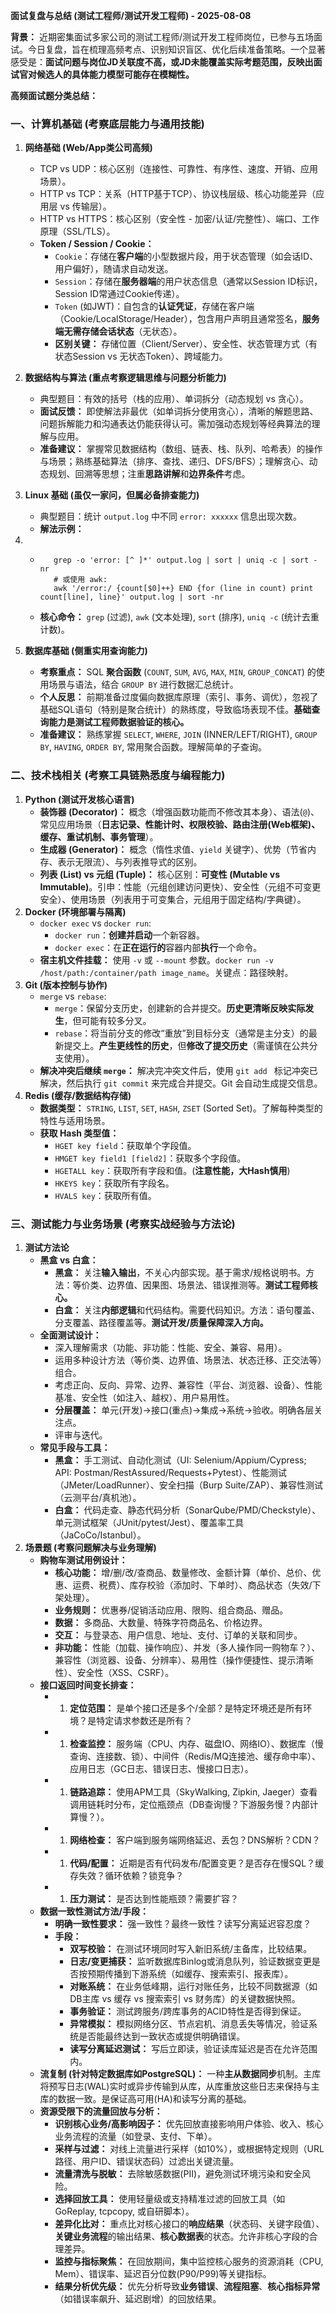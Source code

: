 **面试复盘与总结 (测试工程师/测试开发工程师) - 2025-08-08**

**背景：** 近期密集面试多家公司的测试工程师/测试开发工程师岗位，已参与五场面试。今日复盘，旨在梳理高频考点、识别知识盲区、优化后续准备策略。一个显著感受是：**面试问题与岗位JD关联度不高，或JD未能覆盖实际考题范围，反映出面试官对候选人的具体能力模型可能存在模糊性。**

**高频面试题分类总结：**

### 一、计算机基础 (考察底层能力与通用技能)

1. **网络基础 (Web/App类公司高频)**
    - TCP vs UDP：核心区别（连接性、可靠性、有序性、速度、开销、应用场景）。
    - HTTP vs TCP：关系（HTTP基于TCP）、协议栈层级、核心功能差异（应用层 vs 传输层）。
    - HTTP vs HTTPS：核心区别（安全性 - 加密/认证/完整性）、端口、工作原理（SSL/TLS）。
    - **Token / Session / Cookie：**
        - `Cookie`：存储在**客户端**的小型数据片段，用于状态管理（如会话ID、用户偏好），随请求自动发送。
        - `Session`：存储在**服务器端**的用户状态信息（通常以Session ID标识，Session ID常通过Cookie传递）。
        - `Token` (如JWT)：自包含的**认证凭证**，存储在客户端（Cookie/LocalStorage/Header），包含用户声明且通常签名，**服务端无需存储会话状态**（无状态）。
        - **区别关键：** 存储位置（Client/Server）、安全性、状态管理方式（有状态Session vs 无状态Token）、跨域能力。
2. **数据结构与算法 (重点考察逻辑思维与问题分析能力)**
    - 典型题目：有效的括号（栈的应用）、单词拆分（动态规划 vs 贪心）。
    - **面试反馈：** 即使解法非最优（如单词拆分使用贪心），清晰的解题思路、问题拆解能力和沟通表达仍能获得认可。需加强动态规划等经典算法的理解与应用。
    - **准备建议：** 掌握常见数据结构（数组、链表、栈、队列、哈希表）的操作与场景；熟练基础算法（排序、查找、递归、DFS/BFS）；理解贪心、动态规划、回溯等思想；注重**思路讲解**和**边界条件**考虑。
3. **Linux 基础 (虽仅一家问，但属必备排查能力)**
    - 典型题目：统计 `output.log` 中不同 `error: xxxxxx` 信息出现次数。
    - **解法示例：**

1. - ```shell
        grep -o 'error: [^ ]*' output.log | sort | uniq -c | sort -nr
        # 或使用 awk:
        awk '/error:/ {count[$0]++} END {for (line in count) print count[line], line}' output.log | sort -nr
        ```

    - **核心命令：** `grep` (过滤), `awk` (文本处理), `sort` (排序), `uniq -c` (统计去重计数)。

2. **数据库基础 (侧重实用查询能力)**

    - **考察重点：** SQL **聚合函数** (`COUNT`, `SUM`, `AVG`, `MAX`, `MIN`, `GROUP_CONCAT`) 的使用场景与语法，结合 `GROUP BY` 进行数据汇总统计。
    - **个人反思：** 前期准备过度偏向数据库原理（索引、事务、调优），忽视了基础SQL语句（特别是聚合统计）的熟练度，导致临场表现不佳。**基础查询能力是测试工程师数据验证的核心。**
    - **准备建议：** 熟练掌握 `SELECT`, `WHERE`, `JOIN` (INNER/LEFT/RIGHT), `GROUP BY`, `HAVING`, `ORDER BY`, 常用聚合函数。理解简单的子查询。

### 二、技术栈相关 (考察工具链熟悉度与编程能力)

1. **Python (测试开发核心语言)**
    - **装饰器 (Decorator)：** 概念（增强函数功能而不修改其本身）、语法(`@`)、常见应用场景（**日志记录、性能计时、权限校验、路由注册(Web框架)、缓存、重试机制、事务管理**）。
    - **生成器 (Generator)：** 概念（惰性求值、`yield` 关键字）、优势（节省内存、表示无限流）、与列表推导式的区别。
    - **列表 (List) vs 元组 (Tuple)：** 核心区别：**可变性 (Mutable vs Immutable)**。引申：性能（元组创建访问更快）、安全性（元组不可变更安全）、使用场景（列表用于可变集合，元组用于固定结构/字典键）。
2. **Docker (环境部署与隔离)**
    - `docker exec` vs `docker run`:
        - `docker run`：**创建并启动**一个新容器。
        - `docker exec`：在**正在运行的**容器内部**执行**一个命令。
    - **宿主机文件挂载：** 使用 `-v` 或 `--mount` 参数。`docker run -v /host/path:/container/path image_name`。关键点：路径映射。
3. **Git (版本控制与协作)**
    - `merge` vs `rebase`:
        - `merge`：保留分支历史，创建新的合并提交。**历史更清晰反映实际发生**，但可能有较多分叉。
        - `rebase`：将当前分支的修改“重放”到目标分支（通常是主分支）的最新提交上。**产生更线性的历史**，但**修改了提交历史**（需谨慎在公共分支使用）。
    - **解决冲突后继续 `merge`：** 解决完冲突文件后，使用 `git add ` 标记冲突已解决，然后执行 `git commit` 来完成合并提交。Git 会自动生成提交信息。
4. **Redis (缓存/数据结构存储)**
    - **数据类型：** `STRING`, `LIST`, `SET`, `HASH`, `ZSET` (Sorted Set)。了解每种类型的特性与适用场景。
    - **获取 Hash 类型值：**
        - `HGET key field`：获取单个字段值。
        - `HMGET key field1 [field2]`：获取多个字段值。
        - `HGETALL key`：获取所有字段和值。(**注意性能，大Hash慎用**)
        - `HKEYS key`：获取所有字段名。
        - `HVALS key`：获取所有值。

### 三、测试能力与业务场景 (考察实战经验与方法论)

1. **测试方法论**
    - **黑盒 vs 白盒：**
        - **黑盒：** 关注**输入输出**，不关心内部实现。基于需求/规格说明书。方法：等价类、边界值、因果图、场景法、错误推测等。**测试工程师核心。**
        - **白盒：** 关注**内部逻辑**和代码结构。需要代码知识。方法：语句覆盖、分支覆盖、路径覆盖等。**测试开发/质量保障深入方向。**
    - **全面测试设计：**
        - 深入理解需求（功能、非功能：性能、安全、兼容、易用）。
        - 运用多种设计方法（等价类、边界值、场景法、状态迁移、正交法等）组合。
        - 考虑正向、反向、异常、边界、兼容性（平台、浏览器、设备）、性能基准、安全性（如注入、越权）、用户易用性。
        - **分层覆盖：** 单元(开发)->接口(重点)->集成->系统->验收。明确各层关注点。
        - 评审与迭代。
    - **常见手段与工具：**
        - **黑盒：** 手工测试、自动化测试（UI: Selenium/Appium/Cypress; API:  Postman/RestAssured/Requests+Pytest）、性能测试（JMeter/LoadRunner）、安全扫描（Burp  Suite/ZAP）、兼容性测试（云测平台/真机池）。
        - **白盒：** 代码走查、静态代码分析（SonarQube/PMD/Checkstyle）、单元测试框架（JUnit/pytest/Jest）、覆盖率工具（JaCoCo/Istanbul）。
2. **场景题 (考察问题解决与业务理解)**
    - **购物车测试用例设计：**
        - **核心功能：** 增/删/改/查商品、数量修改、金额计算（单价、总价、优惠、运费、税费）、库存校验（添加时、下单时）、商品状态（失效/下架处理）。
        - **业务规则：** 优惠券/促销活动应用、限购、组合商品、赠品。
        - **数据：** 多商品、大数量、特殊字符商品名、价格边界。
        - **交互：** 与登录态、用户信息、地址、支付、订单的关联和同步。
        - **非功能：** 性能（加载、操作响应）、并发（多人操作同一购物车？）、兼容性（浏览器、设备、分辨率）、易用性（操作便捷性、提示清晰性）、安全性（XSS、CSRF）。
    - **接口返回时间变长排查：**
        - 1. **定位范围：** 是单个接口还是多个/全部？是特定环境还是所有环境？是特定请求参数还是所有？
        - 1. **检查监控：** 服务端（CPU、内存、磁盘IO、网络IO）、数据库（慢查询、连接数、锁）、中间件（Redis/MQ连接池、缓存命中率）、应用日志（GC日志、错误日志、慢接口日志）。
        - 1. **链路追踪：** 使用APM工具（SkyWalking, Zipkin, Jaeger）查看调用链耗时分布，定位瓶颈点（DB查询慢？下游服务慢？内部计算慢？）。
        - 1. **网络检查：** 客户端到服务端网络延迟、丢包？DNS解析？CDN？
        - 1. **代码/配置：** 近期是否有代码发布/配置变更？是否存在慢SQL？缓存失效？循环依赖？锁竞争？
        - 1. **压力测试：** 是否达到性能瓶颈？需要扩容？
    - **数据一致性测试方法/手段：**
        - **明确一致性要求：** 强一致性？最终一致性？读写分离延迟容忍度？
        - **手段：**
            - **双写校验：** 在测试环境同时写入新旧系统/主备库，比较结果。
            - **日志/变更捕获：** 监听数据库Binlog或消息队列，验证数据变更是否按预期传播到下游系统（如缓存、搜索索引、报表库）。
            - **对账系统：** 在业务低峰期，运行对账任务，比较不同数据源（如DB主库 vs 缓存 vs 搜索索引 vs 财务库）的关键数据快照。
            - **事务验证：** 测试跨服务/跨库事务的ACID特性是否得到保证。
            - **异常模拟：** 模拟网络分区、节点宕机、消息丢失等情况，验证系统是否能最终达到一致状态或提供明确错误。
            - **读写分离延迟测试：** 写后立即读，验证读库延迟是否在允许范围内。
    - **流复制 (针对特定数据库如PostgreSQL)：** 一种**主从数据同步**机制。主库将预写日志(WAL)实时或异步传输到从库，从库重放这些日志来保持与主库的数据一致。是保证高可用(HA)和读写分离的基础。
    - **资源受限下的流量回放与分析：**
        - **识别核心业务/高影响因子：** 优先回放直接影响用户体验、收入、核心业务流程的流量（如登录、支付、下单）。
        - **采样与过滤：** 对线上流量进行采样（如10%），或根据特定规则（URL路径、用户ID、错误状态码）过滤出关键流量。
        - **流量清洗与脱敏：** 去除敏感数据(PII)，避免测试环境污染和安全风险。
        - **选择回放工具：** 使用轻量级或支持精准过滤的回放工具（如GoReplay, tcpcopy, 或自研脚本）。
        - **差异化比对：** 重点比对核心接口的**响应结果**（状态码、关键字段值）、**关键业务流程**的输出结果、**核心数据表**的状态。允许非核心字段的合理差异。
        - **监控与指标聚焦：** 在回放期间，集中监控核心服务的资源消耗（CPU, Mem）、错误率、延迟百分位数(P90/P99)等关键指标。
        - **结果分析优先级：** 优先分析导致**业务错误**、**流程阻塞**、**核心指标异常**（如错误率飙升、延迟剧增）的回放结果。